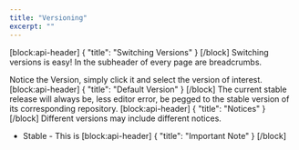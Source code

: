 ```yaml
---
title: "Versioning"
excerpt: ""
---
```

[block:api-header]
{
  "title": "Switching Versions"
}
[/block]
Switching versions is easy! In the subheader of every page are breadcrumbs. 

Notice the Version, simply click it and select the version of interest. 
[block:api-header]
{
  "title": "Default Version"
}
[/block]
The current stable release will always be, less editor error, be pegged to the stable version of its corresponding repository. 
[block:api-header]
{
  "title": "Notices"
}
[/block]
Different versions may include different notices.

* Stable - This is 
[block:api-header]
{
  "title": "Important Note"
}
[/block]